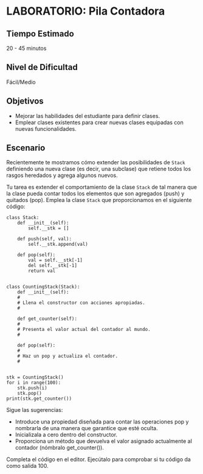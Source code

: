 # LABORATORIO: Pila Contadora

## Tiempo Estimado

20 - 45 minutos

## Nivel de Dificultad

Fácil/Medio

## Objetivos

* Mejorar las habilidades del estudiante para definir clases.
* Emplear clases existentes para crear nuevas clases equipadas con nuevas funcionalidades.

## Escenario

Recientemente te mostramos cómo extender las posibilidades de `Stack` definiendo una nueva clase (es decir, una subclase) que retiene todos los rasgos heredados y agrega algunos nuevos.

Tu tarea es extender el comportamiento de la clase `Stack` de tal manera que la clase pueda contar todos los elementos que son agregados (push) y quitados (pop). Emplea la clase `Stack` que proporcionamos en el siguiente código:

```
class Stack:
    def __init__(self):
        self.__stk = []

    def push(self, val):
        self.__stk.append(val)

    def pop(self):
        val = self.__stk[-1]
        del self.__stk[-1]
        return val


class CountingStack(Stack):
    def __init__(self):
    #
    # Llena el constructor con acciones apropiadas.
    #

    def get_counter(self):
    #
    # Presenta el valor actual del contador al mundo.
    #

    def pop(self):
    #
    # Haz un pop y actualiza el contador.
    #
	

stk = CountingStack()
for i in range(100):
    stk.push(i)
    stk.pop()
print(stk.get_counter())
```

Sigue las sugerencias:

* Introduce una propiedad diseñada para contar las operaciones pop y nombrarla de una manera que garantice que esté oculta.
* Inicializala a cero dentro del constructor.
* Proporciona un método que devuelva el valor asignado actualmente al contador (nómbralo get_counter()).

Completa el código en el editor. Ejecútalo para comprobar si tu código da como salida 100.
